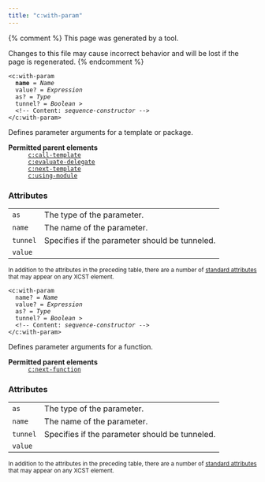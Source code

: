```yaml
---
title: "c:with-param"
---
```


{% comment %}
This page was generated by a tool.

Changes to this file may cause incorrect behavior and will be lost if
the page is regenerated.
{% endcomment %}

<div class="ref-element-syntax language-xml highlighter-rouge"><pre class="highlight"><code><span class="nt">&lt;c:with-param</span>
  <b>name</b> = <i>Name</i>
  <span>value</span>? = <i title="Expression">Expression</i>
  <span>as</span>? = <i>Type</i>
  <span>tunnel</span>? = <i title="One of the values &#34;yes&#34;, &#34;no&#34;, &#34;true&#34;, &#34;false&#34;, &#34;1&#34; or &#34;0&#34;.">Boolean</i> &gt;
  &lt;!-- Content: <span><i>sequence-constructor</i></span> --&gt;
<span class="nt">&lt;/c:with-param&gt;</span></code></pre></div>
<p>Defines parameter arguments for a template or package.</p>
<dl>
   <dt><b>Permitted parent elements</b></dt>
   <dd><a href="call-template.html"><code>c:call-template</code></a></dd>
   <dd><a href="evaluate-delegate.html"><code>c:evaluate-delegate</code></a></dd>
   <dd><a href="next-template.html"><code>c:next-template</code></a></dd>
   <dd><a href="using-module.html"><code>c:using-module</code></a></dd>
</dl>
<h3>Attributes</h3>
<div class="table-responsive">
   <table class="ref-attribs">
      <tr>
         <td><code>as</code></td>
         <td>The type of the parameter.</td>
      </tr>
      <tr>
         <td><code>name</code></td>
         <td>The name of the parameter.</td>
      </tr>
      <tr>
         <td><code>tunnel</code></td>
         <td>Specifies if the parameter should be tunneled.</td>
      </tr>
      <tr>
         <td><code>value</code></td>
         <td></td>
      </tr>
   </table>
</div>
<p><small>
      In addition to the attributes in the preceding table, there are a number of <a href="../c/standard-attributes.html">standard attributes</a> that may appear on any XCST element.
      </small></p>
<div class="ref-element-syntax language-xml highlighter-rouge"><pre class="highlight"><code><span class="nt">&lt;c:with-param</span>
  <span>name</span>? = <i>Name</i>
  <span>value</span>? = <i title="Expression">Expression</i>
  <span>as</span>? = <i>Type</i>
  <span>tunnel</span>? = <i title="One of the values &#34;yes&#34;, &#34;no&#34;, &#34;true&#34;, &#34;false&#34;, &#34;1&#34; or &#34;0&#34;.">Boolean</i> &gt;
  &lt;!-- Content: <span><i>sequence-constructor</i></span> --&gt;
<span class="nt">&lt;/c:with-param&gt;</span></code></pre></div>
<p>Defines parameter arguments for a function.</p>
<dl>
   <dt><b>Permitted parent elements</b></dt>
   <dd><a href="next-function.html"><code>c:next-function</code></a></dd>
</dl>
<h3>Attributes</h3>
<div class="table-responsive">
   <table class="ref-attribs">
      <tr>
         <td><code>as</code></td>
         <td>The type of the parameter.</td>
      </tr>
      <tr>
         <td><code>name</code></td>
         <td>The name of the parameter.</td>
      </tr>
      <tr>
         <td><code>tunnel</code></td>
         <td>Specifies if the parameter should be tunneled.</td>
      </tr>
      <tr>
         <td><code>value</code></td>
         <td></td>
      </tr>
   </table>
</div>
<p><small>
      In addition to the attributes in the preceding table, there are a number of <a href="../c/standard-attributes.html">standard attributes</a> that may appear on any XCST element.
      </small></p>